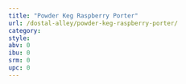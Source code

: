 ```yaml
---
title: "Powder Keg Raspberry Porter"
url: /dostal-alley/powder-keg-raspberry-porter/
category: 
style: 
abv: 0
ibu: 0
srm: 0
upc: 0
---
```


